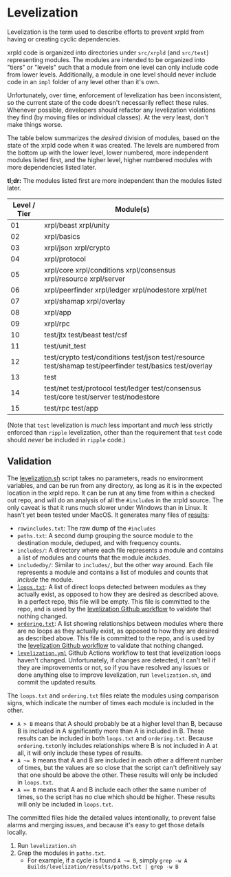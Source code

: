 # Levelization

Levelization is the term used to describe efforts to prevent xrpld from
having or creating cyclic dependencies.

xrpld code is organized into directories under `src/xrpld` (and
`src/test`) representing modules. The modules are intended to be
organized into "tiers" or "levels" such that a module from one level can
only include code from lower levels. Additionally, a module
in one level should never include code in an `impl` folder of any level
other than it's own.

Unfortunately, over time, enforcement of levelization has been
inconsistent, so the current state of the code doesn't necessarily
reflect these rules. Whenever possible, developers should refactor any
levelization violations they find (by moving files or individual
classes). At the very least, don't make things worse.

The table below summarizes the _desired_ division of modules, based on the
state of the xrpld code when it was created. The levels are numbered from
the bottom up with the lower level, lower numbered, more independent
modules listed first, and the higher level, higher numbered modules with
more dependencies listed later.

**tl;dr:** The modules listed first are more independent than the modules
listed later.

| Level / Tier | Module(s)                                     |
|--------------|-----------------------------------------------|
| 01           | xrpl/beast xrpl/unity
| 02           | xrpl/basics
| 03           | xrpl/json xrpl/crypto
| 04           | xrpl/protocol
| 05           | xrpl/core xrpl/conditions xrpl/consensus xrpl/resource xrpl/server
| 06           | xrpl/peerfinder xrpl/ledger xrpl/nodestore xrpl/net
| 07           | xrpl/shamap xrpl/overlay
| 08           | xrpl/app
| 09           | xrpl/rpc
| 10           | test/jtx test/beast test/csf
| 11           | test/unit_test
| 12           | test/crypto test/conditions test/json test/resource test/shamap test/peerfinder test/basics test/overlay
| 13           | test
| 14           | test/net test/protocol test/ledger test/consensus test/core test/server test/nodestore
| 15           | test/rpc test/app

(Note that `test` levelization is *much* less important and *much* less
strictly enforced than `ripple` levelization, other than the requirement
that `test` code should *never* be included in `ripple` code.)

## Validation

The [levelization.sh](levelization.sh) script takes no parameters,
reads no environment variables, and can be run from any directory,
as long as it is in the expected location in the xrpld repo.
It can be run at any time from within a checked out repo, and will
do an analysis of all the `#include`s in
the xrpld source. The only caveat is that it runs much slower
under Windows than in Linux. It hasn't yet been tested under MacOS.
It generates many files of [results](results):

* `rawincludes.txt`: The raw dump of the `#includes`
* `paths.txt`: A second dump grouping the source module
  to the destination module, deduped, and with frequency counts.
* `includes/`: A directory where each file represents a module and
  contains a list of modules and counts that the module _includes_.
* `includedby/`: Similar to `includes/`, but the other way around. Each
  file represents a module and contains a list of modules and counts
  that _include_ the module.
* [`loops.txt`](results/loops.txt): A list of direct loops detected
  between modules as they actually exist, as opposed to how they are
  desired as described above. In a perfect repo, this file will be
  empty.
  This file is committed to the repo, and is used by the [levelization
  Github workflow](../../.github/workflows/levelization.yml) to validate
  that nothing changed.
* [`ordering.txt`](results/ordering.txt): A list showing relationships
  between modules where there are no loops as they actually exist, as
  opposed to how they are desired as described above.
  This file is committed to the repo, and is used by the [levelization
  Github workflow](../../.github/workflows/levelization.yml) to validate
  that nothing changed.
* [`levelization.yml`](../../.github/workflows/levelization.yml)
  Github Actions workflow to test that levelization loops haven't
  changed.  Unfortunately, if changes are detected, it can't tell if
  they are improvements or not, so if you have resolved any issues or
  done anything else to improve levelization, run `levelization.sh`,
  and commit the updated results.

The  `loops.txt` and `ordering.txt` files relate the modules
using comparison signs, which indicate the number of times each
module is included in the other.

* `A > B` means that A should probably be at a higher level than B,
  because B is included in A significantly more than A is included in B.
  These results can be included in both `loops.txt` and `ordering.txt`.
  Because `ordering.txt`only includes relationships where B is not
  included in A at all, it will only include these types of results.
* `A ~= B` means that A and B are included in each other a different
  number of times, but the values are so close that the script can't
  definitively say that one should be above the other. These results
  will only be included in `loops.txt`.
* `A == B` means that A and B include each other the same number of
  times, so the script has no clue which should be higher. These results
  will only be included in `loops.txt`.

The committed files hide the detailed values intentionally, to
prevent false alarms and merging issues, and because it's easy to
get those details locally.

1. Run `levelization.sh`
2. Grep the modules in `paths.txt`.
   * For example, if a cycle is found `A ~= B`, simply `grep -w
     A Builds/levelization/results/paths.txt | grep -w B`
